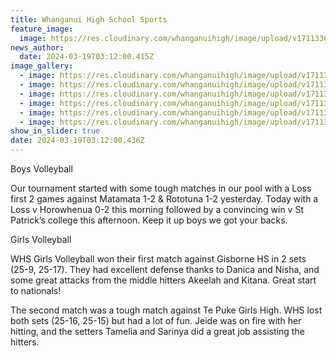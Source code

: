 ```yaml
---
title: Whanganui High School Sports
feature_image:
  image: https://res.cloudinary.com/whanganuihigh/image/upload/v1711336300/News/vb5.jpg
news_author:
  date: 2024-03-19T03:12:00.415Z
image_gallery:
  - image: https://res.cloudinary.com/whanganuihigh/image/upload/v1711336301/News/vb7.jpg
  - image: https://res.cloudinary.com/whanganuihigh/image/upload/v1711336300/News/vb6.jpg
  - image: https://res.cloudinary.com/whanganuihigh/image/upload/v1711336300/News/vb3.jpg
  - image: https://res.cloudinary.com/whanganuihigh/image/upload/v1711336300/News/vb4.jpg
  - image: https://res.cloudinary.com/whanganuihigh/image/upload/v1711336300/News/vb2.jpg
  - image: https://res.cloudinary.com/whanganuihigh/image/upload/v1711336300/News/vb1.jpg
show_in_slider: true
date: 2024-03-19T03:12:00.436Z
---
```

Boys Volleyball

Our tournament started with some tough matches in our pool with a Loss first 2 games against Matamata 1-2 & Rototuna 1-2 yesterday. Today with a [](<>)Loss v Horowhenua 0-2 this morning followed by a convincing win v St Patrick’s college this afternoon. Keep it up boys we got your backs.

Girls Volleyball

WHS Girls Volleyball won their first match against Gisborne HS in 2 sets (25-9, 25-17). They had excellent defense thanks to Danica and Nisha, and some great attacks from the middle hitters Akeelah and Kitana. Great start to nationals!

The second match was a tough match against Te Puke Girls High. WHS lost both sets (25-16, 25-15) but had a lot of fun. Jeide was on fire with her hitting, and the setters Tamelia and Sarinya did a great job assisting the hitters.